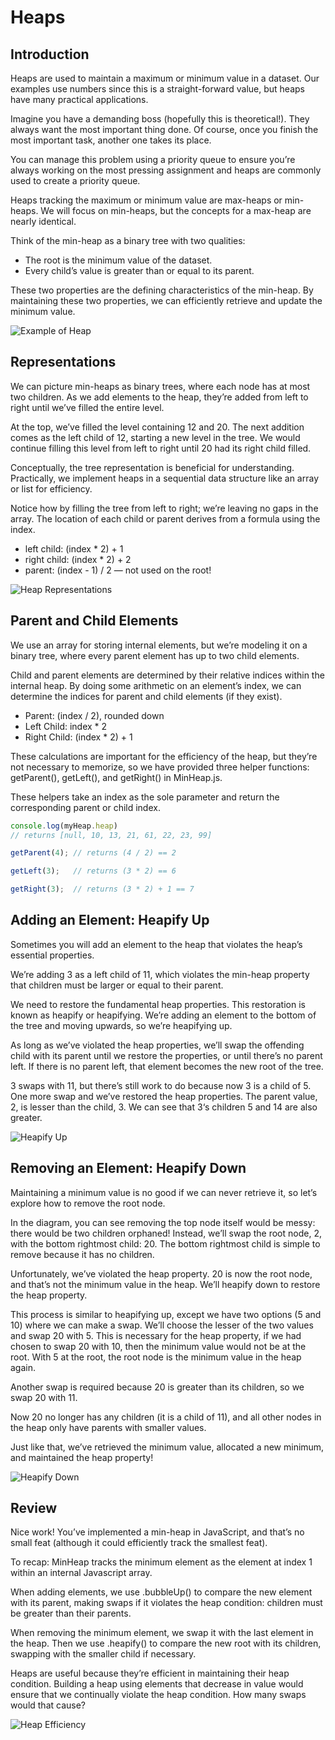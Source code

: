 # Heaps

## Introduction

Heaps are used to maintain a maximum or minimum value in a dataset. Our examples use numbers since this is a straight-forward value, but heaps have many practical applications.

Imagine you have a demanding boss (hopefully this is theoretical!). They always want the most important thing done. Of course, once you finish the most important task, another one takes its place.

You can manage this problem using a priority queue to ensure you’re always working on the most pressing assignment and heaps are commonly used to create a priority queue.

Heaps tracking the maximum or minimum value are max-heaps or min-heaps. We will focus on min-heaps, but the concepts for a max-heap are nearly identical.

Think of the min-heap as a binary tree with two qualities:

- The root is the minimum value of the dataset.
- Every child’s value is greater than or equal to its parent.

These two properties are the defining characteristics of the min-heap. By maintaining these two properties, we can efficiently retrieve and update the minimum value.

![Example of Heap](heap-example.png)

## Representations

We can picture min-heaps as binary trees, where each node has at most two children. As we add elements to the heap, they’re added from left to right until we’ve filled the entire level.

At the top, we’ve filled the level containing 12 and 20. The next addition comes as the left child of 12, starting a new level in the tree. We would continue filling this level from left to right until 20 had its right child filled.

Conceptually, the tree representation is beneficial for understanding. Practically, we implement heaps in a sequential data structure like an array or list for efficiency.

Notice how by filling the tree from left to right; we’re leaving no gaps in the array. The location of each child or parent derives from a formula using the index.

- left child: (index \* 2) + 1
- right child: (index \* 2) + 2
- parent: (index - 1) / 2 — not used on the root!

![Heap Representations](heap-representation.png)

## Parent and Child Elements

We use an array for storing internal elements, but we’re modeling it on a binary tree, where every parent element has up to two child elements.

Child and parent elements are determined by their relative indices within the internal heap. By doing some arithmetic on an element’s index, we can determine the indices for parent and child elements (if they exist).

- Parent: (index / 2), rounded down
- Left Child: index \* 2
- Right Child: (index \* 2) + 1

These calculations are important for the efficiency of the heap, but they’re not necessary to memorize, so we have provided three helper functions: getParent(), getLeft(), and getRight() in MinHeap.js.

These helpers take an index as the sole parameter and return the corresponding parent or child index.

```JavaScript
console.log(myHeap.heap)
// returns [null, 10, 13, 21, 61, 22, 23, 99]

getParent(4); // returns (4 / 2) == 2

getLeft(3);   // returns (3 * 2) == 6

getRight(3);  // returns (3 * 2) + 1 == 7
```

## Adding an Element: Heapify Up

Sometimes you will add an element to the heap that violates the heap’s essential properties.

We’re adding 3 as a left child of 11, which violates the min-heap property that children must be larger or equal to their parent.

We need to restore the fundamental heap properties. This restoration is known as heapify or heapifying. We’re adding an element to the bottom of the tree and moving upwards, so we’re heapifying up.

As long as we’ve violated the heap properties, we’ll swap the offending child with its parent until we restore the properties, or until there’s no parent left. If there is no parent left, that element becomes the new root of the tree.

3 swaps with 11, but there’s still work to do because now 3 is a child of 5. One more swap and we’ve restored the heap properties. The parent value, 2, is lesser than the child, 3. We can see that 3‘s children 5 and 14 are also greater.

![Heapify Up](./heapup.gif)

## Removing an Element: Heapify Down

Maintaining a minimum value is no good if we can never retrieve it, so let’s explore how to remove the root node.

In the diagram, you can see removing the top node itself would be messy: there would be two children orphaned! Instead, we’ll swap the root node, 2, with the bottom rightmost child: 20. The bottom rightmost child is simple to remove because it has no children.

Unfortunately, we’ve violated the heap property. 20 is now the root node, and that’s not the minimum value in the heap. We’ll heapify down to restore the heap property.

This process is similar to heapifying up, except we have two options (5 and 10) where we can make a swap. We’ll choose the lesser of the two values and swap 20 with 5. This is necessary for the heap property, if we had chosen to swap 20 with 10, then the minimum value would not be at the root. With 5 at the root, the root node is the minimum value in the heap again.

Another swap is required because 20 is greater than its children, so we swap 20 with 11.

Now 20 no longer has any children (it is a child of 11), and all other nodes in the heap only have parents with smaller values.

Just like that, we’ve retrieved the minimum value, allocated a new minimum, and maintained the heap property!

![Heapify Down](./heapdown.webp)

## Review

Nice work! You’ve implemented a min-heap in JavaScript, and that’s no small feat (although it could efficiently track the smallest feat).

To recap: MinHeap tracks the minimum element as the element at index 1 within an internal Javascript array.

When adding elements, we use .bubbleUp() to compare the new element with its parent, making swaps if it violates the heap condition: children must be greater than their parents.

When removing the minimum element, we swap it with the last element in the heap. Then we use .heapify() to compare the new root with its children, swapping with the smaller child if necessary.

Heaps are useful because they’re efficient in maintaining their heap condition. Building a heap using elements that decrease in value would ensure that we continually violate the heap condition. How many swaps would that cause?

![Heap Efficiency](heap-efficiency.png)

